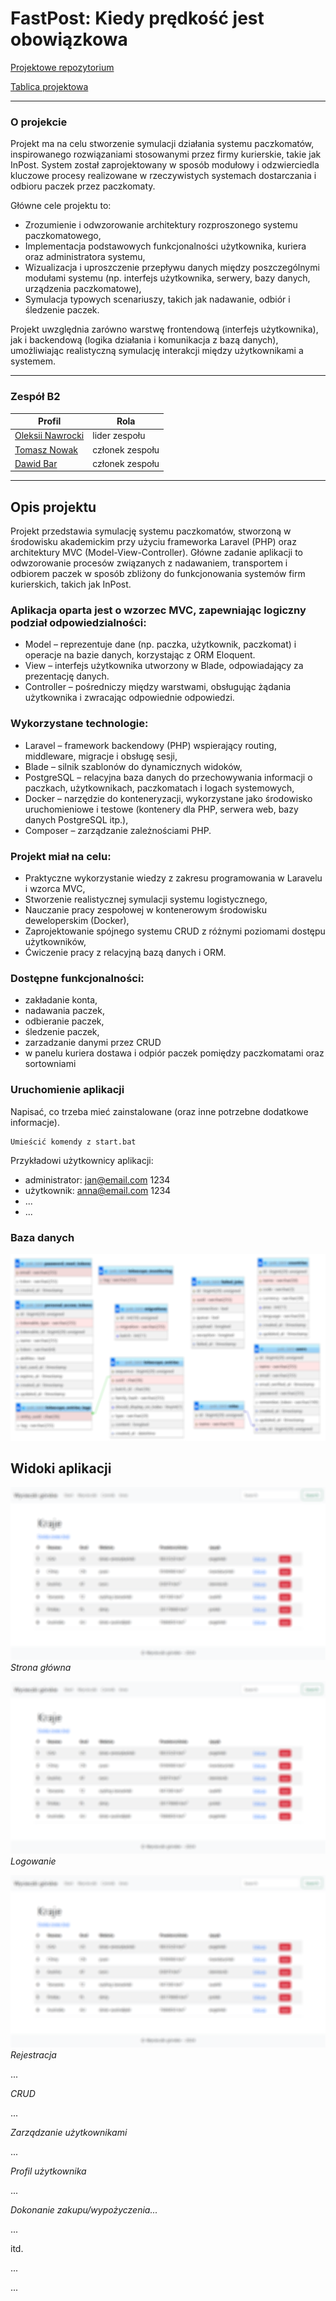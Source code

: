 # FastPost: Kiedy prędkość jest obowiązkowa

[Projektowe repozytorium](https://github.com/MarshallBjorn/FastPost.git)

[Tablica projektowa](https://github.com/users/MarshallBjorn/projects/3)

---


### O projekcie

Projekt ma na celu stworzenie symulacji działania systemu paczkomatów, inspirowanego rozwiązaniami stosowanymi przez firmy kurierskie, takie jak InPost. System został zaprojektowany w sposób modułowy i odzwierciedla kluczowe procesy realizowane w rzeczywistych systemach dostarczania i odbioru paczek przez paczkomaty.

Główne cele projektu to:

- Zrozumienie i odwzorowanie architektury rozproszonego systemu paczkomatowego,
- Implementacja podstawowych funkcjonalności użytkownika, kuriera oraz administratora systemu,
- Wizualizacja i uproszczenie przepływu danych między poszczególnymi modułami systemu (np. interfejs użytkownika, serwery, bazy danych, urządzenia paczkomatowe),
- Symulacja typowych scenariuszy, takich jak nadawanie, odbiór i śledzenie paczek.

Projekt uwzględnia zarówno warstwę frontendową (interfejs użytkownika), jak i backendową (logika działania i komunikacja z bazą danych), umożliwiając realistyczną symulację interakcji między użytkownikami a systemem.

---

### Zespół B2

| Profil | Rola |
| ------ | ------ |
| [Oleksii Nawrocki](https://github.com/MarshallBjorn) | lider zespołu |
| [Tomasz Nowak](https://github.com/Tnovyloo) | członek zespołu |
| [Dawid Bar](https://github.com/noradenshi) | członek zespołu |

---


## Opis projektu

Projekt przedstawia symulację systemu paczkomatów, stworzoną w środowisku akademickim przy użyciu frameworka Laravel (PHP) oraz architektury MVC (Model-View-Controller). Główne zadanie aplikacji to odwzorowanie procesów związanych z nadawaniem, transportem i odbiorem paczek w sposób zbliżony do funkcjonowania systemów firm kurierskich, takich jak InPost.

### Aplikacja oparta jest o wzorzec MVC, zapewniając logiczny podział odpowiedzialności:
- Model – reprezentuje dane (np. paczka, użytkownik, paczkomat) i operacje na bazie danych, korzystając z ORM Eloquent.
- View – interfejs użytkownika utworzony w Blade, odpowiadający za prezentację danych.
- Controller – pośredniczy między warstwami, obsługując żądania użytkownika i zwracając odpowiednie odpowiedzi.

### Wykorzystane technologie:
- Laravel – framework backendowy (PHP) wspierający routing, middleware, migracje i obsługę sesji,
- Blade – silnik szablonów do dynamicznych widoków,
- PostgreSQL – relacyjna baza danych do przechowywania informacji o paczkach, użytkownikach, paczkomatach i logach systemowych,
- Docker – narzędzie do konteneryzacji, wykorzystane jako środowisko uruchomieniowe i testowe (kontenery dla PHP, serwera web, bazy danych PostgreSQL itp.),
- Composer – zarządzanie zależnościami PHP.

### Projekt miał na celu:
- Praktyczne wykorzystanie wiedzy z zakresu programowania w Laravelu i wzorca MVC,
- Stworzenie realistycznej symulacji systemu logistycznego,
- Nauczanie pracy zespołowej w kontenerowym środowisku deweloperskim (Docker),
- Zaprojektowanie spójnego systemu CRUD z różnymi poziomami dostępu użytkowników,
- Ćwiczenie pracy z relacyjną bazą danych i ORM.

### Dostępne funkcjonalności:
- zakładanie konta,
- nadawania paczek,
- odbieranie paczek,
- śledzenie paczek,
- zarzadzanie danymi przez CRUD
- w panelu kuriera dostawa i odpiór paczek
  pomiędzy paczkomatami oraz sortowniami


### Uruchomienie aplikacji

Napisać, co trzeba mieć zainstalowane (oraz inne potrzebne dodatkowe informacje).

```
Umieścić komendy z start.bat

```

Przykładowi użytkownicy aplikacji:
* administrator: jan@email.com 1234
* użytkownik: anna@email.com 1234
* ...
* ...

### Baza danych

![Diagram ERD](./docs-img/erd.png)

## Widoki aplikacji 

![Strona główna](./docs-img/screen.png)
*Strona główna*

![Strona główna](./docs-img/screen.png)
*Logowanie*

![Strona główna](./docs-img/screen.png)
*Rejestracja*

...

*CRUD*

...

*Zarządzanie użytkownikami*

...

*Profil użytkownika*

...

*Dokonanie zakupu/wypożyczenia...*

...

itd.

...


...
